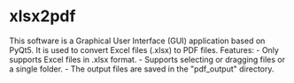 # xlsx2pdf
This software is a Graphical User Interface (GUI) application based on PyQt5. It is used to convert Excel files (.xlsx) to PDF files.
    Features:
    - Only supports Excel files in .xlsx format.
    - Supports selecting or dragging files or a single folder.
    - The output files are saved in the "pdf_output" directory.

